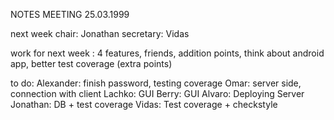 
NOTES MEETING 25.03.1999	

next week
chair: Jonathan
secretary: Vidas

work for next week : 4 features, friends, addition points, think about android app, better test coverage (extra points)

to do:
Alexander: finish password, testing coverage
Omar: server side, connection with client
Lachko: GUI
Berry: GUI
Alvaro: Deploying Server
Jonathan: DB + test coverage
Vidas: Test coverage + checkstyle
